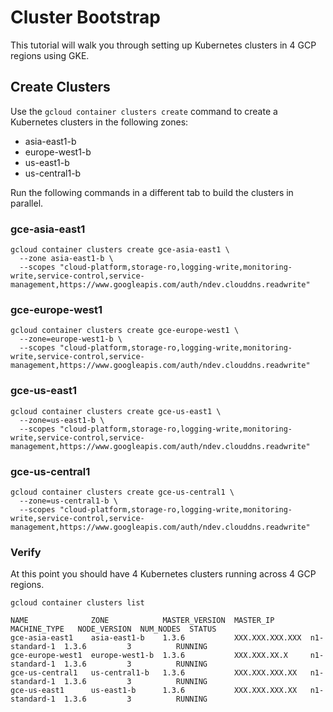 # Cluster Bootstrap

This tutorial will walk you through setting up Kubernetes clusters in 4 GCP regions using GKE.

## Create Clusters

Use the `gcloud container clusters create` command to create a Kubernetes clusters in the following zones:

* asia-east1-b
* europe-west1-b
* us-east1-b
* us-central1-b 

Run the following commands in a different tab to build the clusters in parallel.

### gce-asia-east1

```
gcloud container clusters create gce-asia-east1 \
  --zone asia-east1-b \
  --scopes "cloud-platform,storage-ro,logging-write,monitoring-write,service-control,service-management,https://www.googleapis.com/auth/ndev.clouddns.readwrite"
```

### gce-europe-west1

```
gcloud container clusters create gce-europe-west1 \
  --zone=europe-west1-b \
  --scopes "cloud-platform,storage-ro,logging-write,monitoring-write,service-control,service-management,https://www.googleapis.com/auth/ndev.clouddns.readwrite"
```

### gce-us-east1

```
gcloud container clusters create gce-us-east1 \
  --zone=us-east1-b \
  --scopes "cloud-platform,storage-ro,logging-write,monitoring-write,service-control,service-management,https://www.googleapis.com/auth/ndev.clouddns.readwrite"
```

### gce-us-central1

```
gcloud container clusters create gce-us-central1 \
  --zone=us-central1-b \
  --scopes "cloud-platform,storage-ro,logging-write,monitoring-write,service-control,service-management,https://www.googleapis.com/auth/ndev.clouddns.readwrite"
```

### Verify

At this point you should have 4 Kubernetes clusters running across 4 GCP regions.

```
gcloud container clusters list
```

```
NAME              ZONE            MASTER_VERSION  MASTER_IP        MACHINE_TYPE   NODE_VERSION  NUM_NODES  STATUS
gce-asia-east1    asia-east1-b    1.3.6           XXX.XXX.XXX.XXX  n1-standard-1  1.3.6         3          RUNNING
gce-europe-west1  europe-west1-b  1.3.6           XXX.XXX.XX.X     n1-standard-1  1.3.6         3          RUNNING
gce-us-central1   us-central1-b   1.3.6           XXX.XXX.XXX.XX   n1-standard-1  1.3.6         3          RUNNING
gce-us-east1      us-east1-b      1.3.6           XXX.XXX.XXX.XX   n1-standard-1  1.3.6         3          RUNNING
```
